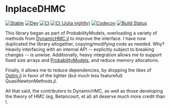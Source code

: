 # InplaceDHMC

[![Stable](https://img.shields.io/badge/docs-stable-blue.svg)](https://chriselrod.github.io/InplaceDHMC.jl/stable)
[![Dev](https://img.shields.io/badge/docs-dev-blue.svg)](https://chriselrod.github.io/InplaceDHMC.jl/dev)
[![CI](https://github.com/chriselrod/InplaceDHMC.jl/workflows/CI/badge.svg)](https://github.com/chriselrod/InplaceDHMC.jl/actions?query=workflow%3ACI)
[![CI (Julia nightly)](https://github.com/chriselrod/InplaceDHMC.jl/workflows/CI%20(Julia%20nightly)/badge.svg)](https://github.com/chriselrod/InplaceDHMC.jl/actions?query=workflow%3A%22CI+%28Julia+nightly%29%22)
[![Codecov](https://codecov.io/gh/chriselrod/InplaceDHMC.jl/branch/master/graph/badge.svg)](https://codecov.io/gh/chriselrod/InplaceDHMC.jl)
[![Build Status](https://api.cirrus-ci.com/github/chriselrod/InplaceDHMC.jl.svg)](https://cirrus-ci.com/github/chriselrod/InplaceDHMC.jl)


This library began as part of ProbabilityModels, overloading a variety of methods from [DynamicHMC.jl](https://github.com/tpapp/DynamicHMC.jl) to improve the interface.
I have now duplicated the library altogether, copying/modifying code as needed. Why? Heavily interfacing with an internal API -- explicitly subject to breaking changes --
is unwise. Additionally, heavy integration allows me to support fixed size arrays and [ProbabilityModels](https://github.com/chriselrod/ProbabilityModels.jl), and reduce memory allocations.

Finally, it allows me to reduce dependencies, by dropping the likes of [Optim.jl](https://github.com/JuliaNLSolvers/Optim.jl) in favor of the lighter (but much less featureful) QuasiNewtonMethods.jl.

All that said, the contributors to DynamicHMC, as well as those developing the theory of HMC (eg, Betancourt, et al) all deserve much more credit than I.

